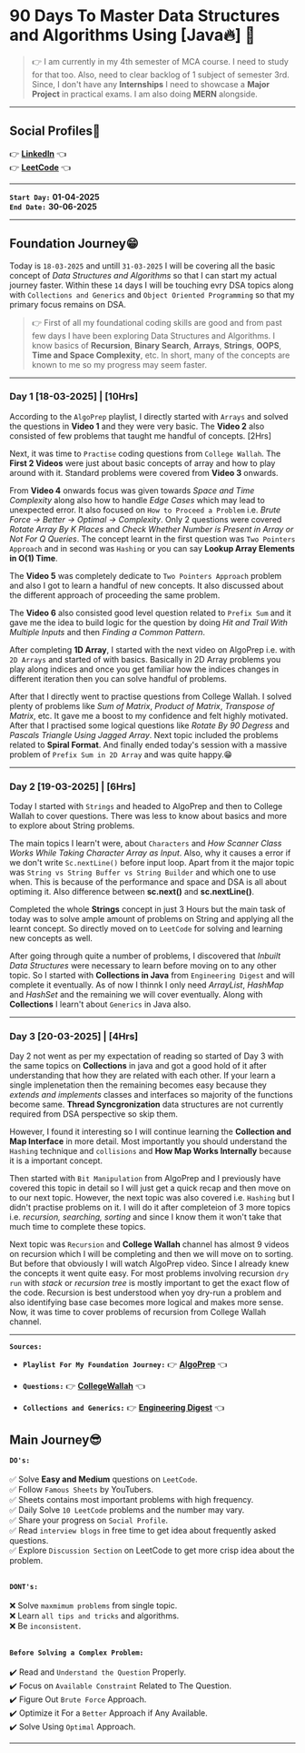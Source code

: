 # 90 Days To Master Data Structures and Algorithms Using [Java🔥] 🚀

> 👉 I am currently in my 4th semester of MCA course. I need to study for that too. Also, need to clear backlog of 1 subject of semester 3rd. Since, I don't have any **Internships** I need to showcase a **Major Project** in practical exams. I am also doing **MERN** alongside.

---

## Social Profiles👋

👉 **[LinkedIn](https://www.linkedin.com/in/devprashant99/)** 👈 <br/>
👉 **[LeetCode](https://leetcode.com/u/dev_prashant/)** 👈

---

**`Start Day:`** **01-04-2025** <br/>
**`End Date:`** **30-06-2025**

---

## Foundation Journey😁

Today is `18-03-2025` and untill `31-03-2025` I will be covering all the basic concept of _Data Structures and Algorithms_ so that I can start my actual journey faster. Within these `14` days I will be touching evry DSA topics along with `Collections and Generics` and `Object Oriented Programming` so that my primary focus remains on DSA.

> 👉 First of all my foundational coding skills are good and from past few days I have been exploring Data Structures and Algorithms. I know basics of **Recursion**, **Binary Search**, **Arrays**, **Strings**, **OOPS**, **Time and Space Complexity**, etc. In short, many of the concepts are known to me so my progress may seem faster.

---

### Day 1 [18-03-2025] | [10Hrs]

According to the `AlgoPrep` playlist, I directly started with `Arrays` and solved the questions in **Video 1** and they were very basic. The **Video 2** also consisted of few problems that taught me handful of concepts. [2Hrs]

Next, it was time to `Practise` coding questions from `College Wallah`. The **First 2 Videos** were just about basic concepts of array and how to play around with it. Standard problems were covered from **Video 3** onwards.

From **Video 4** onwards focus was given towards _Space and Time Complexity_ along also how to handle _Edge Cases_ which may lead to unexpected error. It also focused on `How to Proceed a Problem` i.e. _Brute Force -> Better -> Optimal -> Complexity_. Only 2 questions were covered _Rotate Array By K Places_ and _Check Whether Number is Present in Array or Not For Q Queries_. The concept learnt in the first question was `Two Pointers Approach` and in second was `Hashing` or you can say **Lookup Array Elements in O(1) Time**.

The **Video 5** was completely dedicate to `Two Pointers Approach` problem and also I got to learn a handful of new concepts. It also discussed about the different approach of proceeding the same problem.

The **Video 6** also consisted good level question related to `Prefix Sum` and it gave me the idea to build logic for the question by doing _Hit and Trail With Multiple Inputs_ and then _Finding a Common Pattern_.

After completing **1D Array**, I started with the next video on AlgoPrep i.e. with `2D Arrays` and started of with basics. Basically in 2D Array problems you play along indices and once you get familiar how the indices changes in different iteration then you can solve handful of problems.

After that I directly went to practise questions from College Wallah. I solved plenty of problems like _Sum of Matrix_, _Product of Matrix_, _Transpose of Matrix_, etc. It gave me a boost to my confidence and felt highly motivated. After that I practised some logical questions like _Rotate By 90 Degress_ and _Pascals Triangle Using Jagged Array_. Next topic included the problems related to **Spiral Format**. And finally ended today's session with a massive problem of `Prefix Sum in 2D Array` and was quite happy.😁

---

### Day 2 [19-03-2025] | [6Hrs]

Today I started with `Strings` and headed to AlgoPrep and then to College Wallah to cover questions. There was less to know about basics and more to explore about String problems.

The main topics I learn't were, about `Characters` and _How Scanner Class Works While Taking Character Array as Input_. Also, why it causes a error if we don't write `Sc.nextLine()` before input loop. Apart from it the major topic was `String vs String Buffer vs String Builder` and which one to use when. This is because of the performance and space and DSA is all about optiming it. Also difference between **sc.next()** and **sc.nextLine()**.

Completed the whole **Strings** concept in just 3 Hours but the main task of today was to solve ample amount of problems on String and applying all the learnt concept. So directly moved on to `LeetCode` for solving and learning new concepts as well.

After going through quite a number of problems, I discovered that _Inbuilt Data Structures_ were necessary to learn before moving on to any other topic. So I started with **Collections in Java** from `Engineering Digest` and will complete it eventually. As of now I thinnk I only need _ArrayList_, _HashMap_ and _HashSet_ and the remaining we will cover eventually. Along with **Collections** I learn't about `Generics` in Java also.

---

### Day 3 [20-03-2025] | [4Hrs]

Day 2 not went as per my expectation of reading so started of Day 3 with the same topics on **Collections** in java and got a good hold of it after understanding that how they are related with each other. If your learn a single implenetation then the remaining becomes easy because they _extends and implements_ classes and interfaces so majority of the functions become same. **Thread Syncgronization** data structures are not currently required from DSA perspective so skip them.

However, I found it interesting so I will continue learning the **Collection and Map Interface** in more detail. Most importantly you should understand the `Hashing` technique and `collisions` and **How Map Works Internally** because it is a important concept.

Then started with `Bit Manipulation` from AlgoPrep and I previously have covered this topic in detail so I will just get a quick recap and then move on to our next topic. However, the next topic was also covered i.e. `Hashing` but I didn't practise problems on it. I will do it after completeion of 3 more topics i.e. _recursion, searching, sorting_ and since I know them it won't take that much time to complete these topics.

Next topic was `Recursion` and **College Wallah** channel has almost 9 videos on recursion which I will be completing and then we will move on to sorting. But before that obviously I will watch AlgoPrep video. Since I already knew the concepts it went quite easy. For most problems involving recursion `dry run` with _stack_ or _recursion tree_ is mostly important to get the exact flow of the code. Recursion is best understood when yoy dry-run a problem and also identifying base case becomes more logical and makes more sense. Now, it was time to cover problems of recursion from College Wallah channel.

---

**`Sources:`**

- **`Playlist For My Foundation Journey:`** 👉 **[AlgoPrep](https://www.youtube.com/watch?v=XsIPFtmTWdM&list=PLmM0bg5v6gKFMhJ9vn2MwxVm2TUNU42VU)** 👈

- **`Questions:`** 👉 **[CollegeWallah](https://www.youtube.com/watch?v=RJ733wzbNoA&list=PLxgZQoSe9cg00xyG5gzb5BMkOClkch7Gr)** 👈

- **`Collections and Generics:`** 👉 **[Engineering Digest](https://www.youtube.com/watch?v=92k5uokmW9o&t=4248s)** 👈

## Main Journey😎

**`DO's:`**<br/><br/>
✅ Solve **Easy and Medium** questions on `LeetCode`.<br/>
✅ Follow `Famous Sheets` by YouTubers.<br/>
✅ Sheets contains most important problems with high frequency.<br/>
✅ Daily Solve `10 LeetCode` problems and the number may vary.<br/>
✅ Share your progress on `Social Profile`.<br/>
✅ Read `interview blogs` in free time to get idea about frequently asked questions.<br/>
✅ Explore `Discussion Section` on LeetCode to get more crisp idea about the problem.<br/><br/>

**`DONT's:`** <br/><br/>
❌ Solve `maxmimum problems` from single topic.<br/>
❌ Learn `all tips and tricks` and algorithms.<br/>
❌ Be `inconsistent`.<br/><br/>

**`Before Solving a Complex Problem:`** <br/><br/>
✔️ Read and `Understand the Question` Properly.<br/>
✔️ Focus on `Available Constraint` Related to The Question.<br/>
✔️ Figure Out `Brute Force` Approach.<br/>
✔️ Optimize it For a `Better` Approach if Any Available.<br/>
✔️ Solve Using `Optimal` Approach.<br/>

---
